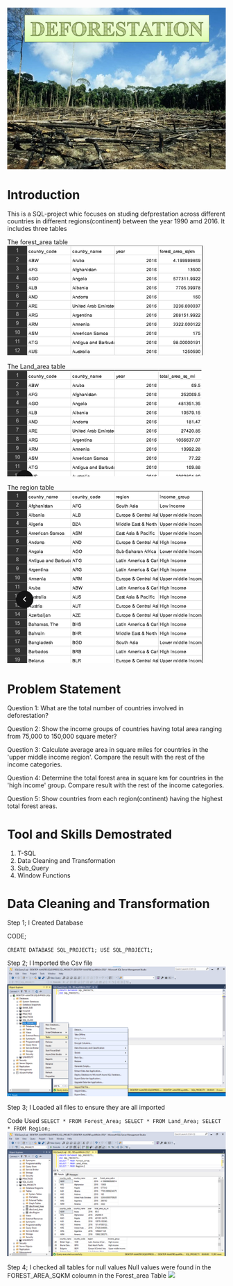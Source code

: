 ![](Deforestation.png)

# Introduction
This is a SQL-project whic focuses on studing defprestation across different countries in different regions(continent) between the year 1990 amd 2016. It includes three tables 

The forest_area table
![](forest_area.png)

 The Land_area table 
 ![](Land_area.png)
  
  The region table
  ![](region.png)

  # Problem Statement
Question 1: What are the total number of countries involved in deforestation? 

Question 2: Show the income groups of countries having total area ranging from 75,000 to 150,000 square meter?

Question 3: Calculate average area in square miles for countries in the 'upper middle income region'. Compare the result with the rest of the income categories.

Question 4: Determine the total forest area in square km for countries in the 'high income' group. Compare result with the rest of the income categories.

Question 5: Show countries from each region(continent) having the highest total forest areas. 

# Tool and Skills Demostrated
1) T-SQL
2) Data Cleaning and Transformation
3) Sub_Query
4) Window Functions

# Data Cleaning and Transformation
Step 1; I Created Database 

CODE;

`CREATE DATABASE SQL_PROJECT1;
USE SQL_PROJECT1;`

Step 2; I Imported the Csv file
![](SQL_PROJECT_1.png)

Step 3; I Loaded all files to ensure they are all imported

Code Used
`SELECT * FROM Forest_Area;
SELECT * FROM Land_Area;
SELECT * FROM Region;`
![](SQL_PROJECT_2.png)

Step 4; I checked all tables for null values
Null values were found in the FOREST_AREA_SQKM coloumn in the Forest_area Table
![](NULL_FOREST_AREA_SQKM.png)


